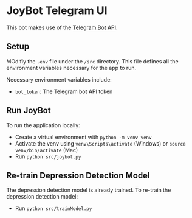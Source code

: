 # JoyBot Telegram UI

This bot makes use of the [Telegram Bot API](https://github.com/python-telegram-bot/python-telegram-bot "Python-Telegram-Bot"). 


## Setup
MOdifiy the `.env` file under the `/src` directory. This file defines all the environment variables necessary for the app to run.

Necessary environment variables include:
- `bot_token`: The Telegram bot API token

## Run JoyBot
To run the application locally:
- Create a virtual environment with `python -m venv venv`
- Activate the venv using `venv\Scripts\activate` (Windows) or `source venv/bin/activate` (Mac)
- Run `python src/joybot.py`

## Re-train Depression Detection Model
The depression detection model is already trained. To re-train the depression detection model:
- Run `python src/trainModel.py`
